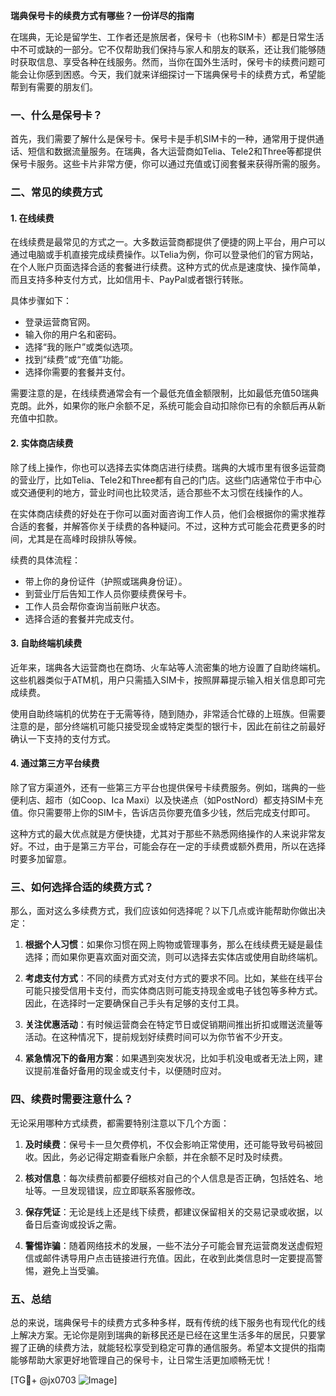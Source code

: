 **瑞典保号卡的续费方式有哪些？一份详尽的指南**

在瑞典，无论是留学生、工作者还是旅居者，保号卡（也称SIM卡）都是日常生活中不可或缺的一部分。它不仅帮助我们保持与家人和朋友的联系，还让我们能够随时获取信息、享受各种在线服务。然而，当你在国外生活时，保号卡的续费问题可能会让你感到困惑。今天，我们就来详细探讨一下瑞典保号卡的续费方式，希望能帮到有需要的朋友们。

### 一、什么是保号卡？

首先，我们需要了解什么是保号卡。保号卡是手机SIM卡的一种，通常用于提供通话、短信和数据流量服务。在瑞典，各大运营商如Telia、Tele2和Three等都提供保号卡服务。这些卡片非常方便，你可以通过充值或订阅套餐来获得所需的服务。

### 二、常见的续费方式

#### 1. **在线续费**
  
在线续费是最常见的方式之一。大多数运营商都提供了便捷的网上平台，用户可以通过电脑或手机直接完成续费操作。以Telia为例，你可以登录他们的官方网站，在个人账户页面选择合适的套餐进行续费。这种方式的优点是速度快、操作简单，而且支持多种支付方式，比如信用卡、PayPal或者银行转账。

具体步骤如下：
- 登录运营商官网。
- 输入你的用户名和密码。
- 选择“我的账户”或类似选项。
- 找到“续费”或“充值”功能。
- 选择你需要的套餐并支付。

需要注意的是，在线续费通常会有一个最低充值金额限制，比如最低充值50瑞典克朗。此外，如果你的账户余额不足，系统可能会自动扣除你已有的余额后再从新充值中扣款。

#### 2. **实体商店续费**

除了线上操作，你也可以选择去实体商店进行续费。瑞典的大城市里有很多运营商的营业厅，比如Telia、Tele2和Three都有自己的门店。这些门店通常位于市中心或交通便利的地方，营业时间也比较灵活，适合那些不太习惯在线操作的人。

在实体商店续费的好处在于你可以面对面咨询工作人员，他们会根据你的需求推荐合适的套餐，并解答你关于续费的各种疑问。不过，这种方式可能会花费更多的时间，尤其是在高峰时段排队等候。

续费的具体流程：
- 带上你的身份证件（护照或瑞典身份证）。
- 到营业厅后告知工作人员你要续费保号卡。
- 工作人员会帮你查询当前账户状态。
- 选择合适的套餐并完成支付。

#### 3. **自助终端机续费**

近年来，瑞典各大运营商也在商场、火车站等人流密集的地方设置了自助终端机。这些机器类似于ATM机，用户只需插入SIM卡，按照屏幕提示输入相关信息即可完成续费。

使用自助终端机的优势在于无需等待，随到随办，非常适合忙碌的上班族。但需要注意的是，部分终端机可能只接受现金或特定类型的银行卡，因此在前往之前最好确认一下支持的支付方式。

#### 4. **通过第三方平台续费**

除了官方渠道外，还有一些第三方平台也提供保号卡续费服务。例如，瑞典的一些便利店、超市（如Coop、Ica Maxi）以及快递点（如PostNord）都支持SIM卡充值。你只需要带上你的SIM卡，告诉店员你要充值多少钱，然后完成支付即可。

这种方式的最大优点就是方便快捷，尤其对于那些不熟悉网络操作的人来说非常友好。不过，由于是第三方平台，可能会存在一定的手续费或额外费用，所以在选择时要多加留意。

### 三、如何选择合适的续费方式？

那么，面对这么多续费方式，我们应该如何选择呢？以下几点或许能帮助你做出决定：

1. **根据个人习惯**：如果你习惯在网上购物或管理事务，那么在线续费无疑是最佳选择；而如果你更喜欢面对面交流，则可以选择去实体店或使用自助终端机。

2. **考虑支付方式**：不同的续费方式对支付方式的要求不同。比如，某些在线平台可能只接受信用卡支付，而实体商店则可能支持现金或电子钱包等多种方式。因此，在选择时一定要确保自己手头有足够的支付工具。

3. **关注优惠活动**：有时候运营商会在特定节日或促销期间推出折扣或赠送流量等活动。在这种情况下，提前规划好续费时间可以为你节省不少开支。

4. **紧急情况下的备用方案**：如果遇到突发状况，比如手机没电或者无法上网，建议提前准备好备用的现金或支付卡，以便随时应对。

### 四、续费时需要注意什么？

无论采用哪种方式续费，都需要特别注意以下几个方面：

1. **及时续费**：保号卡一旦欠费停机，不仅会影响正常使用，还可能导致号码被回收。因此，务必记得定期查看账户余额，并在余额不足时及时续费。

2. **核对信息**：每次续费前都要仔细核对自己的个人信息是否正确，包括姓名、地址等。一旦发现错误，应立即联系客服修改。

3. **保存凭证**：无论是线上还是线下续费，都建议保留相关的交易记录或收据，以备日后查询或投诉之需。

4. **警惕诈骗**：随着网络技术的发展，一些不法分子可能会冒充运营商发送虚假短信或邮件诱导用户点击链接进行充值。因此，在收到此类信息时一定要提高警惕，避免上当受骗。

### 五、总结

总的来说，瑞典保号卡的续费方式多种多样，既有传统的线下服务也有现代化的线上解决方案。无论你是刚到瑞典的新移民还是已经在这里生活多年的居民，只要掌握了正确的续费方法，就能轻松享受到稳定可靠的通信服务。希望本文提供的指南能够帮助大家更好地管理自己的保号卡，让日常生活更加顺畅无忧！

[TG💪+ @jx0703 ![Image](https://github.com/user-attachments/assets/dbca1d08-cadb-493c-b0ec-ad6f7a83f270)]